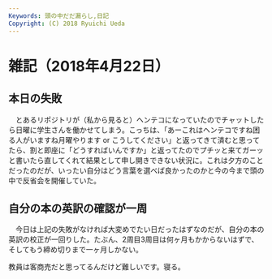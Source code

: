 ```yaml
---
Keywords: 頭の中だだ漏らし,日記
Copyright: (C) 2018 Ryuichi Ueda
---
```


# 雑記（2018年4月22日）

## 本日の失敗

　とあるリポジトリが（私から見ると）ヘンテコになっていたのでチャットしたら日曜に学生さんを働かせてしまう。こっちは、「あーこれはヘンテコですね困る人がいますね月曜やります or こうしてください」と返ってきて済むと思ってたら、割と即座に「どうすればいんですか」と返ってたのでプチッと来てガーッと書いたら直してくれて結果として申し開きできない状況に。これは夕方のことだったのだが、いったい自分はどう言葉を選べば良かったのかと今の今まで頭の中で反省会を開催していた。

## 自分の本の英訳の確認が一周

　今日は上記の失敗がなければ大変めでたい日だったはずなのだが、自分の本の英訳の校正が一回りした。たぶん、2周目3周目は何ヶ月もかからないはずで、そしてもう締め切りまで一ヶ月しかない。


教員は客商売だと思ってるんだけど難しいです。寝る。
